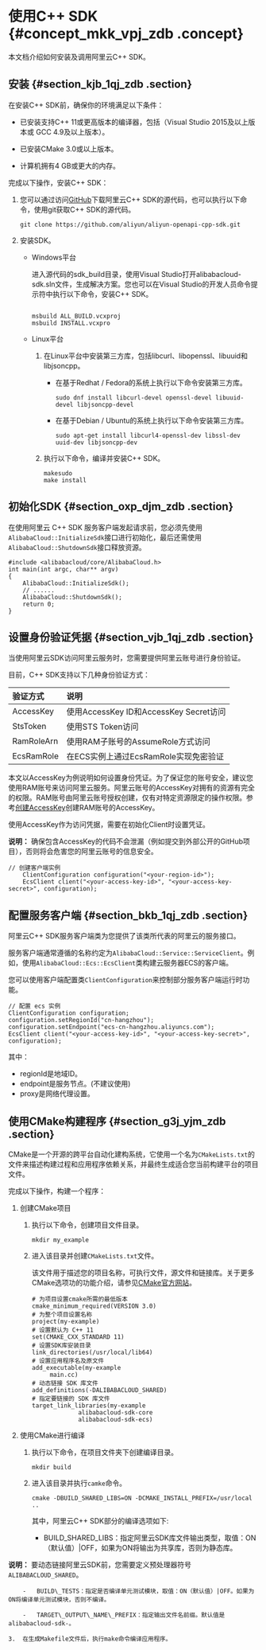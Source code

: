 # 使用C++ SDK {#concept_mkk_vpj_zdb .concept}

本文档介绍如何安装及调用阿里云C++ SDK。

## 安装 {#section_kjb_1qj_zdb .section}

在安装C++ SDK前，确保你的环境满足以下条件：

-   已安装支持C++ 11或更高版本的编译器，包括（Visual Studio 2015及以上版本或 GCC 4.9及以上版本）。

-   已安装CMake 3.0或以上版本。

-   计算机拥有4 GB或更大的内存。


完成以下操作，安装C++ SDK：

1.  您可以通过访问[GitHub](https://github.com/aliyun/aliyun-openapi-cpp-sdk/archive/master.zip)下载阿里云C++ SDK的源代码，也可以执行以下命令，使用git获取C++ SDK的源代码。

    ```
    git clone https://github.com/aliyun/aliyun-openapi-cpp-sdk.git
    ```

2.  安装SDK。
    -   Windows平台

        进入源代码的sdk\_build目录，使用Visual Studio打开alibabacloud-sdk.sln文件，生成解决方案。您也可以在Visual Studio的开发人员命令提示符中执行以下命令，安装C++ SDK。

        ```
        
        msbuild ALL_BUILD.vcxproj
        msbuild INSTALL.vcxpro
        ```

    -   Linux平台

        1.  在Linux平台中安装第三方库，包括libcurl、libopenssl、libuuid和libjsoncpp。
            -   在基于Redhat / Fedora的系统上执行以下命令安装第三方库。

                ```
                sudo dnf install libcurl-devel openssl-devel libuuid-devel libjsoncpp-devel
                ```

            -   在基于Debian / Ubuntu的系统上执行以下命令安装第三方库。

                ```
                sudo apt-get install libcurl4-openssl-dev libssl-dev uuid-dev libjsoncpp-dev
                ```

        2.  执行以下命令，编译并安装C++ SDK。

            ```
            makesudo 
            make install
            ```


## 初始化SDK {#section_oxp_djm_zdb .section}

在使用阿里云 C++ SDK 服务客户端发起请求前，您必须先使用`AlibabaCloud::InitializeSdk`接口进行初始化，最后还需使用 `AlibabaCloud::ShutdownSdk`接口释放资源。

```
#include <alibabacloud/core/AlibabaCloud.h>
int main(int argc, char** argv)
{
    AlibabaCloud::InitializeSdk();
    // ......
    AlibabaCloud::ShutdownSdk();
    return 0;
}
```

## 设置身份验证凭据 {#section_vjb_1qj_zdb .section}

当使用阿里云SDK访问阿里云服务时，您需要提供阿里云账号进行身份验证。

目前，C++ SDK支持以下几种身份验证方式：

|验证方式|说明|
|:---|:-|
|AccessKey|使用AccessKey ID和AccessKey Secret访问|
|StsToken|使用STS Token访问|
|RamRoleArn|使用RAM子账号的AssumeRole方式访问|
|EcsRamRole|在ECS实例上通过EcsRamRole实现免密验证|

本文以AccessKey为例说明如何设置身份凭证。为了保证您的账号安全，建议您使用RAM账号来访问阿里云服务。阿里云账号的AccessKey对拥有的资源有完全的权限。RAM账号由阿里云账号授权创建，仅有对特定资源限定的操作权限。参考[创建AccessKey](https://www.alibabacloud.com/help/doc-detail/66453.htm)创建RAM账号的AccessKey。

使用AccessKey作为访问凭据，需要在初始化Client时设置凭证。

**说明：** 确保包含AccessKey的代码不会泄漏（例如提交到外部公开的GitHub项目），否则将会危害您的阿里云账号的信息安全。

```
// 创建客户端实例
    ClientConfiguration configuration("<your-region-id>");
    EcsClient client("<your-access-key-id>", "<your-access-key-secret>", configuration);
```

## 配置服务客户端 {#section_bkb_1qj_zdb .section}

阿里云C++ SDK服务客户端类为您提供了该类所代表的阿里云的服务接口。

服务客户端通常遵循的名称约定为`AlibabaCloud::Service::ServiceClient`。例如，使用`AlibabaCloud::Ecs::EcsClient`类构建云服务器ECS的客户端。

您可以使用客户端配置类`ClientConfiguration`来控制部分服务客户端运行时功能。

```
// 配置 ecs 实例
ClientConfiguration configuration;
configuration.setRegionId("cn-hangzhou");
configuration.setEndpoint("ecs-cn-hangzhou.aliyuncs.com");
EcsClient client("<your-access-key-id>", "<your-access-key-secret>", configuration);
```

其中：

-   regionId是地域ID。
-   endpoint是服务节点。\(不建议使用\)
-   proxy是网络代理设置。

## 使用CMake构建程序 {#section_g3j_yjm_zdb .section}

CMake是一个开源的跨平台自动化建构系统，它使用一个名为`CMakeLists.txt`的文件来描述构建过程和应用程序依赖关系，并最终生成适合您当前构建平台的项目文件。

完成以下操作，构建一个程序：

1.  创建CMake项目
    1.  执行以下命令，创建项目文件目录。

        ```
        mkdir my_example
        ```

    2.  进入该目录并创建`CMakeLists.txt`文件。

        该文件用于描述您的项目名称，可执行文件，源文件和链接库。关于更多CMake选项功的功能介绍，请参见[CMake官方网站](https://cmake.org/)。

        ```
        # 为项目设置cmake所需的最低版本
        cmake_minimum_required(VERSION 3.0)
        # 为整个项目设置名称
        project(my-example)
        # 设置默认为 C++ 11
        set(CMAKE_CXX_STANDARD 11)
        # 设置SDK库安装目录
        link_directories(/usr/local/lib64)
        # 设置应用程序名及原文件
        add_executable(my-example
             main.cc)
        # 动态链接 SDK 库文件
        add_definitions(-DALIBABACLOUD_SHARED)
        # 指定要链接的 SDK 库文件
        target_link_libraries(my-example
                     alibabacloud-sdk-core
                     alibabacloud-sdk-ecs)
        ```

2.  使用CMake进行编译
    1.  执行以下命令，在项目文件夹下创建编译目录。

        ```
        mkdir build
        ```

    2.  进入该目录并执行`camke`命令。

        ```
        cmake -DBUILD_SHARED_LIBS=ON -DCMAKE_INSTALL_PREFIX=/usr/local ..
        ```

        其中，阿里云C++ SDK部分的编译选项如下:

        -   BUILD\_SHARED\_LIBS：指定阿里云SDK库文件输出类型，取值：ON（默认值）|OFF，如果为ON将输出为共享库，否则为静态库。

**说明：** 要动态链接阿里云SDK前，您需要定义预处理器符号`ALIBABACLOUD_SHARED`。

        -   BUILD\_TESTS：指定是否编译单元测试模块，取值：ON（默认值）|OFF。如果为ON将编译单元测试模块，否则不编译。

        -   TARGET\_OUTPUT\_NAME\_PREFIX：指定输出文件名前缀。默认值是alibabacloud-sdk-。

    3.  在生成Makefile文件后，执行make命令编译应用程序。

